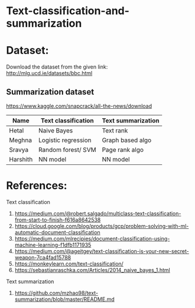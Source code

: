 # Text-classification-and-summarization

# Dataset:
Download the dataset from the given link: 
http://mlg.ucd.ie/datasets/bbc.html

## Summarization dataset  
https://www.kaggle.com/snapcrack/all-the-news/download

|Name | Text classification | Text summarization | 
| -----| -----| ----|
| Hetal | Naive Bayes | Text rank | |
| Meghna | Logistic regression | Graph based algo | 
| Sravya | Random forest/ SVM | Page rank algo | 
| Harshith | NN model | NN model |

# References:
Text classification   
1. https://medium.com/@robert.salgado/multiclass-text-classification-from-start-to-finish-f616a8642538
2. https://cloud.google.com/blog/products/gcp/problem-solving-with-ml-automatic-document-classification
3. https://medium.com/mlrecipies/document-classification-using-machine-learning-f1dfb1171935
4. https://medium.com/@ageitgey/text-classification-is-your-new-secret-weapon-7ca4fad15788
5. https://monkeylearn.com/text-classification/
6. https://sebastianraschka.com/Articles/2014_naive_bayes_1.html

Text summarization
1. https://github.com/mzhao98/text-summarization/blob/master/README.md
